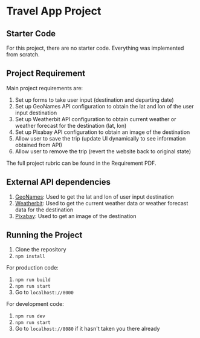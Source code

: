 # Travel App Project

## Starter Code
For this project, there are no starter code. Everything was implemented from scratch.

## Project Requirement
Main project requirements are:
1. Set up forms to take user input (destination and departing date)
2. Set up GeoNames API configuration to obtain the lat and lon of the user input destination
3. Set up Weatherbit API configuration to obtain current weather or weather forecast for the destination (lat, lon)
4. Set up Pixabay API configuration to obtain an image of the destination 
5. Allow user to save the trip (update UI dynamically to see information obtained from API)
6. Allow user to remove the trip (revert the website back to original state)

The full project rubric can be found in the Requirement PDF.

## External API dependencies
1. [GeoNames](http://www.geonames.org/export/web-services.html): Used to get the lat and lon of user input destination
2. [Weatherbit](https://www.weatherbit.io/api): Used to get the current weather data or weather forecast data for the destination
3. [Pixabay](https://pixabay.com/api/docs/): Used to get an image of the destination

## Running the Project
1. Clone the repository
2. `npm install`

For production code:
1. `npm run build`
2. `npm run start`
3. Go to `localhost://8000`

For development code:
1. `npm run dev`
2. `npm run start`
3. Go to `localhost://8080` if it hasn't taken you there already